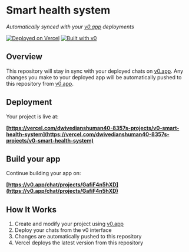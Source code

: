 # Smart health system

*Automatically synced with your [v0.app](https://v0.app) deployments*

[![Deployed on Vercel](https://img.shields.io/badge/Deployed%20on-Vercel-black?style=for-the-badge&logo=vercel)](https://vercel.com/dwivedianshuman40-8357s-projects/v0-smart-health-system)
[![Built with v0](https://img.shields.io/badge/Built%20with-v0.app-black?style=for-the-badge)](https://v0.app/chat/projects/GafiF4n5hXD)

## Overview

This repository will stay in sync with your deployed chats on [v0.app](https://v0.app).
Any changes you make to your deployed app will be automatically pushed to this repository from [v0.app](https://v0.app).

## Deployment

Your project is live at:

**[https://vercel.com/dwivedianshuman40-8357s-projects/v0-smart-health-system](https://vercel.com/dwivedianshuman40-8357s-projects/v0-smart-health-system)**

## Build your app

Continue building your app on:

**[https://v0.app/chat/projects/GafiF4n5hXD](https://v0.app/chat/projects/GafiF4n5hXD)**

## How It Works

1. Create and modify your project using [v0.app](https://v0.app)
2. Deploy your chats from the v0 interface
3. Changes are automatically pushed to this repository
4. Vercel deploys the latest version from this repository
